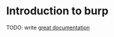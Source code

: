 # Introduction to burp

TODO: write [great documentation](http://jacobian.org/writing/what-to-write/)
